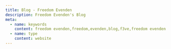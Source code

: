 ```yaml
---
title: Blog - Freedom Evenden
description: Freedom Evenden's Blog
meta:
  - name: keywords
    content: freedom evenden,freedom,evenden,blog,f3ve,freedom evenden's blog, freedom's blog, freedoms blog, freedom blog,f3ve blog, f3ve's blog
  - name: type
    content: website
---
```


<CorePostList postsPath="/blog/" />
